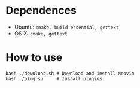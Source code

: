# Dependences

- Ubuntu: `cmake, build-essential, gettext`
- OS X: `cmake, gettext`

# How to use

````
bash ./download.sh # Download and install Neovim
bash ./plug.sh     # Install plugins
````
